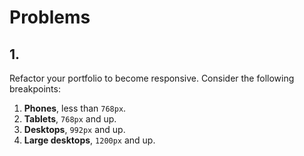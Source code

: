 # Problems

## 1.

Refactor your portfolio to become responsive. Consider the following breakpoints:
1. __Phones__, less than `768px`.
2. __Tablets__, `768px` and up.
3. __Desktops__, `992px` and up.
4. __Large desktops__, `1200px` and up.